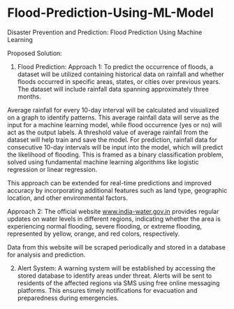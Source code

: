 # Flood-Prediction-Using-ML-Model
Disaster Prevention and Prediction: Flood Prediction Using Machine Learning

Proposed Solution:
1) Flood Prediction:
Approach 1:
To predict the occurrence of floods, a dataset will be utilized containing historical data on rainfall and whether floods occurred in specific areas, states, or cities over previous years. The dataset will include rainfall data spanning approximately three months.

Average rainfall for every 10-day interval will be calculated and visualized on a graph to identify patterns.
This average rainfall data will serve as the input for a machine learning model, while flood occurrence (yes or no) will act as the output labels.
A threshold value of average rainfall from the dataset will help train and save the model.
For prediction, rainfall data for consecutive 10-day intervals will be input into the model, which will predict the likelihood of flooding. This is framed as a binary classification problem, solved using fundamental machine learning algorithms like logistic regression or linear regression.

This approach can be extended for real-time predictions and improved accuracy by incorporating additional features such as land type, geographic location, and other environmental factors.

Approach 2:
The official website www.india-water.gov.in provides regular updates on water levels in different regions, indicating whether the area is experiencing normal flooding, severe flooding, or extreme flooding, represented by yellow, orange, and red colors, respectively.

Data from this website will be scraped periodically and stored in a database for analysis and prediction.

2) Alert System:
A warning system will be established by accessing the stored database to identify areas under threat. Alerts will be sent to residents of the affected regions via SMS using free online messaging platforms. This ensures timely notifications for evacuation and preparedness during emergencies.
